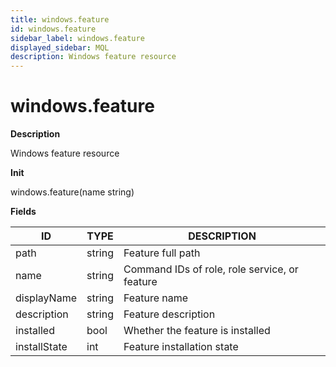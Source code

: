 ```yaml
---
title: windows.feature
id: windows.feature
sidebar_label: windows.feature
displayed_sidebar: MQL
description: Windows feature resource
---
```


# windows.feature

**Description**

Windows feature resource

**Init**

windows.feature(name string)

**Fields**

| ID           | TYPE   | DESCRIPTION                                   |
| ------------ | ------ | --------------------------------------------- |
| path         | string | Feature full path                             |
| name         | string | Command IDs of role, role service, or feature |
| displayName  | string | Feature name                                  |
| description  | string | Feature description                           |
| installed    | bool   | Whether the feature is installed              |
| installState | int    | Feature installation state                    |
